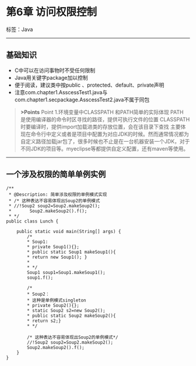 # 第6章 访问权限控制

标签：Java


---

## 基础知识

- C中可以在访问事物时不受任何限制
- Java用关键字package加以控制
- 便于阅读，建议类中按public 、protected、default、private声明
- 注意com.chapter1.AsscessTest1.java与com.chapter1.secpackage.AsscessTest2.java不属于同包

>**>Points**
>Point 1.环境变量中CLASSPATH 和PATH简单的实际体现
PATH 是使用编译器的命令时区寻找的路径，提供可执行文件的位置
CLASSPATH时要编译时，提供import加载进类的存放位置，会在该目录下查找
主要体现在命令行中定义或者是项目中配置为对应JDK的时候。然而通常情况都为自定义路径加载jar包了，很多时候也不止是在一台机器安装一个JDK，对于不同JDK的项目等。myeclipse等都提供自定义配置，还有maven等使用。


---

## 一个涉及权限的简单单例实例

```
/**
 * @Description: 简单涉及权限的单例模式实现
 * /* 这种表达不容易体现出Soup2的单例模式
 * //!Soup2 soup2=Soup2.makeSoup2();
 *       Soup2.makeSoup2().f();
 * */
public class Lunch {

    public static void main(String[] args) {
        /*
        * Soup1:
        * private Soup1(){};
        * public static Soup1 makeSoup1(){
        * return new Soup1(); }
        *
        * */
        Soup1 soup1=Soup1.makeSoup1();
        soup1.f();

        /*
        * Soup2：
        * 这种是单例模式singleton
        * private Soup2(){};
        * static Soup2 s2=new Soup2();
        * public static Soup2 makeSoup2(){
        * return s2;}
        * */

        /* 这种表达不容易体现出Soup2的单例模式*/
        //!Soup2 soup2=Soup2.makeSoup2();
        Soup2.makeSoup2().f();
    }
}
```